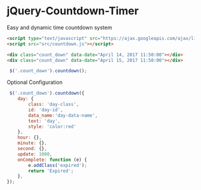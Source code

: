 # jQuery-Countdown-Timer
Easy and dynamic time countdown system

```html
<script type="text/javascript" src="https://ajax.googleapis.com/ajax/libs/jquery/1.7.2/jquery.min.js"></script>
<script src="src/countdown.js"></script>

<div class="count_down" data-date="April 14, 2017 11:50:00"></div>
<div class="count_down" data-date="April 15, 2017 11:50:00"></div>

```
```js
 $('.count_down').countdown();
```
Optional Configuration

```js
 $('.count_down').countdown({
    day: {
        class: 'day-class',
        id: 'day-id',
        data_name:'day-data-name',
        text: 'day',
        style: 'color:red'
    },
    hour: {},
    minute: {},
    second: {},
    update: 1000,
    onComplete: function (e) {
        e.addClass('expired');
        return 'Expired';
    },
});
```
